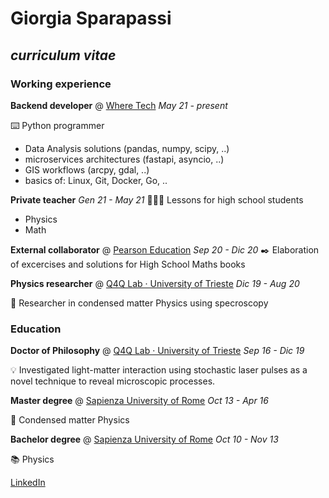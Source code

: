 # Giorgia Sparapassi

## _curriculum vitae_



### Working experience



**Backend developer** @ [Where Tech](https://wheretech.it/) _May 21 - present_

⌨️ Python programmer
- Data Analysis solutions (pandas, numpy, scipy, ..)
- microservices architectures (fastapi, asyncio, ..)
- GIS workflows (arcpy, gdal, ..)
- basics of: Linux, Git, Docker, Go, ..


**Private teacher** _Gen 21 - May 21_
👩🏻‍🏫 Lessons for high school students
- Physics
- Math


**External collaborator** @ [Pearson Education](https://plc.pearson.com/) _Sep 20 - Dic 20_
✒️ Elaboration of excercises and solutions for High School Maths books


**Physics researcher** @ [Q4Q Lab · University of Trieste](https://www.units.it/) _Dic 19 - Aug 20_

💎 Researcher in condensed matter Physics using specroscopy



### Education

**Doctor of Philosophy** @ [Q4Q Lab · University of Trieste](https://www.units.it/) _Sep 16 - Dic 19_

💡 Investigated light-matter interaction using stochastic laser pulses as a novel technique to reveal microscopic processes.


**Master degree** @ [Sapienza University of Rome](https://www.uniroma1.it/) _Oct 13 - Apr 16_

🔬 Condensed matter Physics


**Bachelor degree** @ [Sapienza University of Rome](https://www.uniroma1.it/) _Oct 10 - Nov 13_

📚 Physics


[LinkedIn](https://www.linkedin.com/in/giorgia-sparapassi/)
